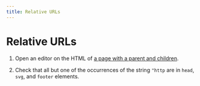```yaml
---
title: Relative URLs
---
```


# Relative URLs

1.  Open an editor on the HTML of [a page with a parent and children].
    
1.  Check that all but one of the occurrences of the string `"http` are in 
    `head`, `svg`, and `footer` elements.

[a page with a parent and children]: ../grandparent/ac/

